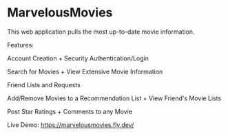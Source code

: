 # MarvelousMovies

This web application pulls the most up-to-date movie information.

Features:

Account Creation + Security Authentication/Login

Search for Movies + View Extensive Movie Information

Friend Lists and Requests

Add/Remove Movies to a Recommendation List + View Friend's Movie Lists

Post Star Ratings + Comments to any Movie

Live Demo: https://marvelousmovies.fly.dev/
